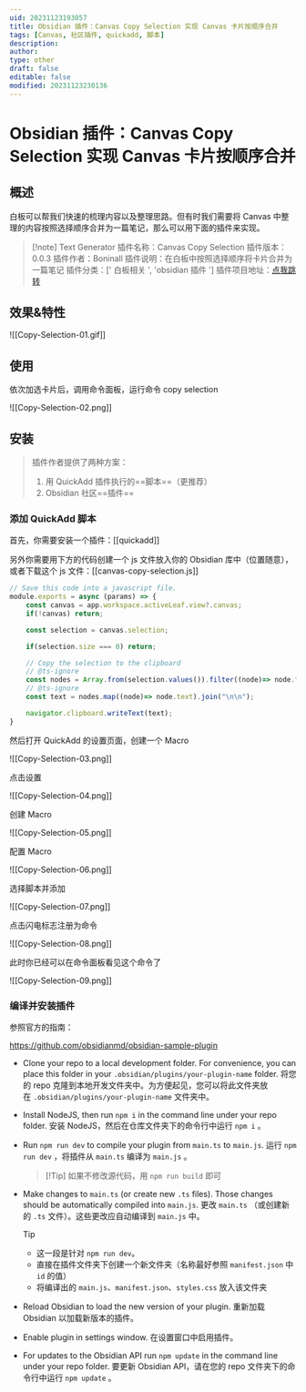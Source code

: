 ```yaml
---
uid: 20231123193057
title: Obsidian 插件：Canvas Copy Selection 实现 Canvas 卡片按顺序合并
tags: [Canvas, 社区插件, quickadd, 脚本]
description: 
author: 
type: other
draft: false
editable: false
modified: 20231123230136
---
```


# Obsidian 插件：Canvas Copy Selection 实现 Canvas 卡片按顺序合并

## 概述

白板可以帮我们快速的梳理内容以及整理思路。但有时我们需要将 Canvas 中整理的内容按照选择顺序合并为一篇笔记，那么可以用下面的插件来实现。

> [!note] Text Generator
> 插件名称：Canvas Copy Selection
> 插件版本：0.0.3
> 插件作者：Boninall
> 插件说明：在白板中按照选择顺序将卡片合并为一篇笔记
> 插件分类：[' 白板相关 ', 'obsidian 插件 ']
> 插件项目地址：[点我跳转](https://github.com/Quorafind/Obsidian-Canvas-Copy-Selection)

## 效果&特性

![[Copy-Selection-01.gif]]

## 使用

依次加选卡片后，调用命令面板，运行命令 copy selection

![[Copy-Selection-02.png]]

## 安装

> 插件作者提供了两种方案：
> 1. 用 QuickAdd 插件执行的==脚本==（更推荐）
> 2. Obsidian 社区==插件==

### 添加 QuickAdd 脚本

首先，你需要安装一个插件：[[quickadd]]

另外你需要用下方的代码创建一个 js 文件放入你的 Obsidian 库中（位置随意），或者下载这个 js 文件：[[canvas-copy-selection.js]]

```javascript
// Save this code into a javascript file.
module.exports = async (params) => {
	const canvas = app.workspace.activeLeaf.view?.canvas;
	if(!canvas) return;

	const selection = canvas.selection;

	if(selection.size === 0) return;

	// Copy the selection to the clipboard
	// @ts-ignore
	const nodes = Array.from(selection.values()).filter((node)=> node.text != undefined);
	// @ts-ignore
	const text = nodes.map((node)=> node.text).join("\n\n");

	navigator.clipboard.writeText(text);
}
```

然后打开 QuickAdd 的设置页面，创建一个 Macro

![[Copy-Selection-03.png]]

点击设置

![[Copy-Selection-04.png]]

创建 Macro

![[Copy-Selection-05.png]]

配置 Macro

![[Copy-Selection-06.png]]

选择脚本并添加

![[Copy-Selection-07.png]]

点击闪电标志注册为命令

![[Copy-Selection-08.png]]

此时你已经可以在命令面板看见这个命令了

![[Copy-Selection-09.png]]

### 编译并安装插件

参照官方的指南：

<https://github.com/obsidianmd/obsidian-sample-plugin>

- Clone your repo to a local development folder. For convenience, you can place this folder in your `.obsidian/plugins/your-plugin-name` folder.
    将您的 repo 克隆到本地开发文件夹中。为方便起见，您可以将此文件夹放在 `.obsidian/plugins/your-plugin-name` 文件夹中。
- Install NodeJS, then run `npm i` in the command line under your repo folder.
    安装 NodeJS，然后在仓库文件夹下的命令行中运行 `npm i` 。
- Run `npm run dev` to compile your plugin from `main.ts` to `main.js`.
    运行 `npm run dev` ，将插件从 `main.ts` 编译为 `main.js` 。

    > [!Tip] 如果不修改源代码，用 `npm run build` 即可

- Make changes to `main.ts` (or create new `.ts` files). Those changes should be automatically compiled into `main.js`.
    更改 `main.ts` （或创建新的 `.ts` 文件）。这些更改应自动编译到 `main.js` 中。

    > [!Tip]
    > - 这一段是针对 `npm run dev`。
    > - 直接在插件文件夹下创建一个新文件夹（名称最好参照 `manifest.json` 中 `id` 的值）
    > - 将编译出的 `main.js`、`manifest.json`、`styles.css` 放入该文件夹

- Reload Obsidian to load the new version of your plugin.
    重新加载 Obsidian 以加载新版本的插件。
- Enable plugin in settings window.
    在设置窗口中启用插件。
- For updates to the Obsidian API run `npm update` in the command line under your repo folder.
    要更新 Obsidian API，请在您的 repo 文件夹下的命令行中运行 `npm update` 。